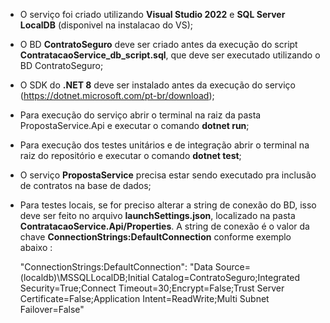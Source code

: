 - O serviço foi criado utilizando **Visual Studio 2022** e **SQL Server LocalDB** (disponivel na instalacao do VS);
- O BD **ContratoSeguro** deve ser criado antes da execução do script **ContratacaoService_db_script.sql**, que deve ser executado utilizando o BD ContratoSeguro;
- O SDK do **.NET 8** deve ser instalado antes da execução do serviço (https://dotnet.microsoft.com/pt-br/download);
- Para execução do serviço abrir o terminal na raiz da pasta PropostaService.Api e executar o comando **dotnet run**;
- Para execução dos testes unitários e de integração abrir o terminal na raiz do repositório e executar o comando **dotnet test**;
- O serviço **PropostaService** precisa estar sendo executado pra inclusão de contratos na base de dados;
- Para testes locais, se for preciso alterar a string de conexão do BD, isso deve ser feito no arquivo **launchSettings.json**, localizado na pasta **ContratacaoService.Api/Properties**. A string de conexão é o valor da chave **ConnectionStrings:DefaultConnection** conforme exemplo abaixo :

  "ConnectionStrings:DefaultConnection": "Data Source=(localdb)\\MSSQLLocalDB;Initial Catalog=ContratoSeguro;Integrated Security=True;Connect Timeout=30;Encrypt=False;Trust Server Certificate=False;Application Intent=ReadWrite;Multi Subnet Failover=False"
